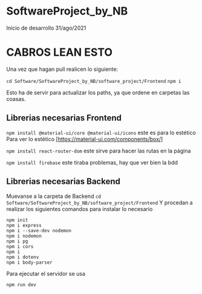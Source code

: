 # SoftwareProject_by_NB
Inicio de desarrollo 31/ago/2021

# CABROS LEAN ESTO
Una vez que hagan pull realicen lo siguiente:

`` cd Software/SoftwareProject_by_NB/software_project/Frontend ``
`` npm i ``

Esto ha de servir para actualizar los paths, ya que ordene en carpetas las coasas.


## Librerias necesarias Frontend ##
``npm install @material-ui/core @material-ui/icons`` este es para lo estético
Para ver lo estético [https://material-ui.com/components/box/]

``npm install react-router-dom`` este sirve para hacer las rutas en la página

``npm install firebase`` este tiraba problemas, hay que ver bien la bdd

## Librerias necesarias Backend ##
Muevanse a la carpeta de Backend
`` cd Software/SoftwareProject_by_NB/software_project/Frontend ``
Y procedan a realizar los siguientes comandos para instalar lo necesario

```
npm init
npm i express
npm i --save-dev nodemon
npm i nodemon
npm i pg
npm i cors
npm i
npm i dotenv
npm i body-parser
```
Para ejecutar el servidor se usa
```
npm run dev
```